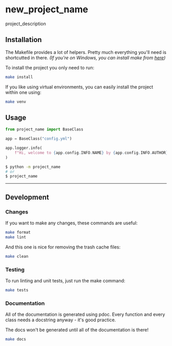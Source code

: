 # new_project_name

project_description

## Installation

The Makefile provides a lot of helpers. Pretty much everything you'll need is shortcutted in there. *(If you're on Windows, you can install make from [here](http://gnuwin32.sourceforge.net/packages/make.htm))*

To install the project you only need to run:

```bash
make install
```


If you like using virtual environments, you can easily install the project within one using:

```bash
make venv
```

## Usage

```py
from project_name import BaseClass

app = BaseClass("config.yml")

app.logger.info(
    f"Hi, welcome to {app.config.INFO.NAME} by {app.config.INFO.AUTHOR}!"
)
```

```bash
$ python -m project_name
# or
$ project_name
```

---

## Development 

### Changes

If you want to make any changes, these commands are useful:

```bash
make format
make lint
```

And this one is nice for removing the trash cache files:

```bash
make clean
```

### Testing

To run linting and unit tests, just run the make command:

```bash
make tests
```

### Documentation

All of the documentation is generated using pdoc. Every function and every class needs a docstring anyway - it's good practice.

The docs won't be generated until all of the documentation is there!

```bash
make docs
```